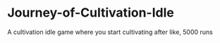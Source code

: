 # Journey-of-Cultivation-Idle

A cultivation idle game where you start cultivating after like, 5000 runs
